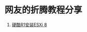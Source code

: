 # 网友的折腾教程分享

1. [硬酷R1安装ESXi 8](https://github.com/KoolCore/ikoolcore/blob/main/docs/guidance/ESXi8-Installation-guidence.md)